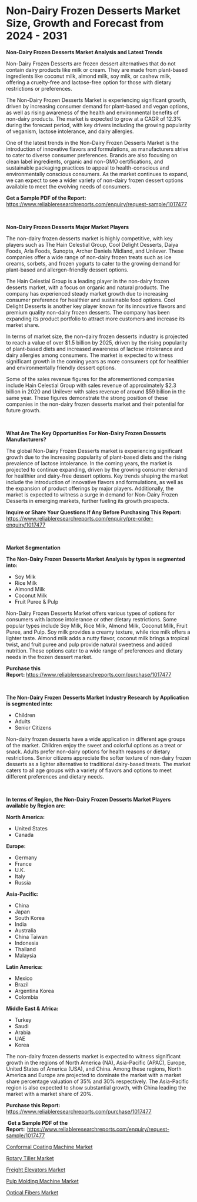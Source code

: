 <p><h1>Non-Dairy Frozen Desserts Market Size, Growth and Forecast from 2024 - 2031</h1></p><p><strong>Non-Dairy Frozen Desserts Market Analysis and Latest Trends</strong></p>
<p><p>Non-Dairy Frozen Desserts are frozen dessert alternatives that do not contain dairy products like milk or cream. They are made from plant-based ingredients like coconut milk, almond milk, soy milk, or cashew milk, offering a cruelty-free and lactose-free option for those with dietary restrictions or preferences.</p><p>The Non-Dairy Frozen Desserts Market is experiencing significant growth, driven by increasing consumer demand for plant-based and vegan options, as well as rising awareness of the health and environmental benefits of non-dairy products. The market is expected to grow at a CAGR of 12.3% during the forecast period, with key drivers including the growing popularity of veganism, lactose intolerance, and dairy allergies.</p><p>One of the latest trends in the Non-Dairy Frozen Desserts Market is the introduction of innovative flavors and formulations, as manufacturers strive to cater to diverse consumer preferences. Brands are also focusing on clean label ingredients, organic and non-GMO certifications, and sustainable packaging practices to appeal to health-conscious and environmentally conscious consumers. As the market continues to expand, we can expect to see a wider variety of non-dairy frozen dessert options available to meet the evolving needs of consumers.</p></p>
<p><strong>Get a Sample PDF of the Report:&nbsp;</strong> <a href="https://www.reliableresearchreports.com/enquiry/request-sample/1017477">https://www.reliableresearchreports.com/enquiry/request-sample/1017477</a></p>
<p>&nbsp;</p>
<p><strong>Non-Dairy Frozen Desserts Major Market Players</strong></p>
<p><p>The non-dairy frozen desserts market is highly competitive, with key players such as The Hain Celestial Group, Cool Delight Desserts, Daiya Foods, Arla Foods, Sunopta, Archer Daniels Midland, and Unilever. These companies offer a wide range of non-dairy frozen treats such as ice creams, sorbets, and frozen yogurts to cater to the growing demand for plant-based and allergen-friendly dessert options.</p><p>The Hain Celestial Group is a leading player in the non-dairy frozen desserts market, with a focus on organic and natural products. The company has experienced steady market growth due to increasing consumer preference for healthier and sustainable food options. Cool Delight Desserts is another key player known for its innovative flavors and premium quality non-dairy frozen desserts. The company has been expanding its product portfolio to attract more customers and increase its market share.</p><p>In terms of market size, the non-dairy frozen desserts industry is projected to reach a value of over $1.5 billion by 2025, driven by the rising popularity of plant-based diets and increased awareness of lactose intolerance and dairy allergies among consumers. The market is expected to witness significant growth in the coming years as more consumers opt for healthier and environmentally friendly dessert options.</p><p>Some of the sales revenue figures for the aforementioned companies include Hain Celestial Group with sales revenue of approximately $2.3 billion in 2020 and Unilever with sales revenue of around $59 billion in the same year. These figures demonstrate the strong position of these companies in the non-dairy frozen desserts market and their potential for future growth.</p></p>
<p>&nbsp;</p>
<p><strong>What Are The Key Opportunities For Non-Dairy Frozen Desserts Manufacturers?</strong></p>
<p><p>The global Non-Dairy Frozen Desserts market is experiencing significant growth due to the increasing popularity of plant-based diets and the rising prevalence of lactose intolerance. In the coming years, the market is projected to continue expanding, driven by the growing consumer demand for healthier and dairy-free dessert options. Key trends shaping the market include the introduction of innovative flavors and formulations, as well as the expansion of product offerings by major players. Additionally, the market is expected to witness a surge in demand for Non-Dairy Frozen Desserts in emerging markets, further fueling its growth prospects.</p></p>
<p><strong>Inquire or Share Your Questions If Any Before Purchasing This Report:</strong> <a href="https://www.reliableresearchreports.com/enquiry/pre-order-enquiry/1017477">https://www.reliableresearchreports.com/enquiry/pre-order-enquiry/1017477</a></p>
<p>&nbsp;</p>
<p><strong>Market Segmentation</strong></p>
<p><strong>The Non-Dairy Frozen Desserts Market Analysis by types is segmented into:</strong></p>
<p><ul><li>Soy Milk</li><li>Rice Milk</li><li>Almond Milk</li><li>Coconut Milk</li><li>Fruit Puree & Pulp</li></ul></p>
<p><p>Non-Dairy Frozen Desserts Market offers various types of options for consumers with lactose intolerance or other dietary restrictions. Some popular types include Soy Milk, Rice Milk, Almond Milk, Coconut Milk, Fruit Puree, and Pulp. Soy milk provides a creamy texture, while rice milk offers a lighter taste. Almond milk adds a nutty flavor, coconut milk brings a tropical twist, and fruit puree and pulp provide natural sweetness and added nutrition. These options cater to a wide range of preferences and dietary needs in the frozen dessert market.</p></p>
<p><strong>Purchase this Report:&nbsp;</strong><a href="https://www.reliableresearchreports.com/purchase/1017477">https://www.reliableresearchreports.com/purchase/1017477</a></p>
<p>&nbsp;</p>
<p><strong>The Non-Dairy Frozen Desserts Market Industry Research by Application is segmented into:</strong></p>
<p><ul><li>Children</li><li>Adults</li><li>Senior Citizens</li></ul></p>
<p><p>Non-dairy frozen desserts have a wide application in different age groups of the market. Children enjoy the sweet and colorful options as a treat or snack. Adults prefer non-dairy options for health reasons or dietary restrictions. Senior citizens appreciate the softer texture of non-dairy frozen desserts as a lighter alternative to traditional dairy-based treats. The market caters to all age groups with a variety of flavors and options to meet different preferences and dietary needs.</p></p>
<p>&nbsp;</p>
<p><strong>In terms of Region, the Non-Dairy Frozen Desserts Market Players available by Region are:</strong></p>
<p>
    <p> <strong> North America: </strong>
        <ul>
            <li>United States</li>
            <li>Canada</li>
        </ul>
        </p> 
    <p> <strong> Europe: </strong>
        <ul>
            <li>Germany</li>
            <li>France</li>
            <li>U.K.</li>
            <li>Italy</li>
            <li>Russia</li>
        </ul>
        </p> 
    <p> <strong> Asia-Pacific: </strong>
        <ul>
            <li>China</li>
            <li>Japan</li>
            <li>South Korea</li>
            <li>India</li>
            <li>Australia</li>
            <li>China Taiwan</li>
            <li>Indonesia</li>
            <li>Thailand</li>
            <li>Malaysia</li>
        </ul>
        </p> 
    <p> <strong> Latin America: </strong>
        <ul>
            <li>Mexico</li>
            <li>Brazil</li>
            <li>Argentina Korea</li>
            <li>Colombia</li>
        </ul>
        </p> 
    <p> <strong> Middle East & Africa: </strong>
        <ul>
            <li>Turkey</li>
            <li>Saudi</li>
            <li>Arabia</li>
            <li>UAE</li>
            <li>Korea</li>
        </ul>
    </p>
    </p>
<p><p>The non-dairy frozen desserts market is expected to witness significant growth in the regions of North America (NA), Asia-Pacific (APAC), Europe, United States of America (USA), and China. Among these regions, North America and Europe are projected to dominate the market with a market share percentage valuation of 35% and 30% respectively. The Asia-Pacific region is also expected to show substantial growth, with China leading the market with a market share of 20%.</p></p>
<p><strong>Purchase this Report: </strong><a href="https://www.reliableresearchreports.com/purchase/1017477">https://www.reliableresearchreports.com/purchase/1017477</a></p>
<p>&nbsp;<strong>Get a Sample PDF of the Report:&nbsp;&nbsp;</strong><a href="https://www.reliableresearchreports.com/enquiry/request-sample/1017477">https://www.reliableresearchreports.com/enquiry/request-sample/1017477</a></p>
<p><strong></strong></p>
<p><p><a href="https://medium.com/@frankpeters35/conformal-coating-machine-market-insight-market-trends-growth-forecasted-from-2024-to-2031-26dd566ae66e">Conformal Coating Machine Market</a></p><p><a href="https://medium.com/@anibalstamm1912/analyzing-rotary-tiller-market-global-industry-perspective-and-forecast-2024-to-2031-c9eb24602c44">Rotary Tiller Market</a></p><p><a href="https://medium.com/@anibalstamm1912/freight-elevators-market-size-and-market-trends-complete-industry-overview-2024-to-2031-905f151061e0">Freight Elevators Market</a></p><p><a href="https://medium.com/@frankpeters35/pulp-molding-machine-market-report-reveals-the-latest-trends-and-growth-opportunities-of-this-5ef3b94c1a99">Pulp Molding Machine Market</a></p><p><a href="https://github.com/wusalecollins540tpqoz/Market-Research-Report-List-1/blob/main/optical-fibers-market.md">Optical Fibers Market</a></p></p>